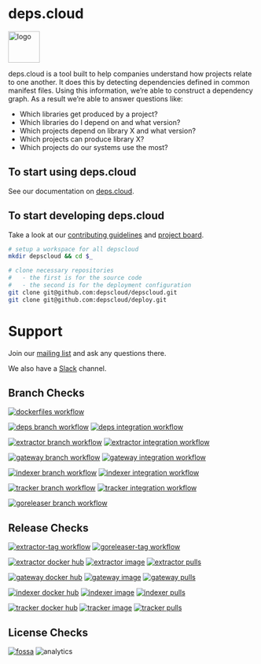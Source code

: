 # deps.cloud

<img alt="logo" width="64" src="https://deps.cloud/favicons/android-chrome-512x512.png"/>

deps.cloud is a tool built to help companies understand how projects relate to one another.
It does this by detecting dependencies defined in common manifest files.
Using this information, we’re able to construct a dependency graph.
As a result we’re able to answer questions like:

* Which libraries get produced by a project?
* Which libraries do I depend on and what version?
* Which projects depend on library X and what version?
* Which projects can produce library X?
* Which projects do our systems use the most?

## To start using deps.cloud

See our documentation on [deps.cloud](https://deps.cloud/docs/).

## To start developing deps.cloud

Take a look at our [contributing guidelines] and [project board].

```bash
# setup a workspace for all depscloud
mkdir depscloud && cd $_

# clone necessary repositories
#   - the first is for the source code
#   - the second is for the deployment configuration
git clone git@github.com:depscloud/depscloud.git
git clone git@github.com:depscloud/deploy.git
```

[contributing guidelines]: https://deps.cloud/docs/contrib/
[project board]: https://github.com/orgs/depscloud/projects/1

# Support

Join our [mailing list] and ask any questions there.

We also have a [Slack] channel.

[mailing list]: https://groups.google.com/a/deps.cloud/forum/#!forum/community/join
[Slack]: https://depscloud.slack.com/join/shared_invite/zt-fd03dm8x-L5Vxh07smWr_vlK9Qg9q5A

## Branch Checks

[![dockerfiles workflow](https://github.com/depscloud/depscloud/workflows/dockerfiles/badge.svg?branch=main)](https://github.com/depscloud/depscloud/actions?query=workflow%3Adockerfiles+branch%3Amain)

[![deps branch workflow](https://github.com/depscloud/depscloud/workflows/deps-branch/badge.svg?branch=main)](https://github.com/depscloud/depscloud/actions?query=workflow%3Adeps-branch+branch%3Amain)
[![deps integration workflow](https://github.com/depscloud/depscloud/workflows/deps-integration/badge.svg?branch=main)](https://github.com/depscloud/depscloud/actions?query=workflow%3Adeps-integration+branch%3Amain)

[![extractor branch workflow](https://github.com/depscloud/depscloud/workflows/extractor-branch/badge.svg?branch=main)](https://github.com/depscloud/depscloud/actions?query=workflow%3Aextractor-branch+branch%3Amain)
[![extractor integration workflow](https://github.com/depscloud/depscloud/workflows/extractor-integration/badge.svg?branch=main)](https://github.com/depscloud/depscloud/actions?query=workflow%3Aextractor-integration+branch%3Amain)

[![gateway branch workflow](https://github.com/depscloud/depscloud/workflows/gateway-branch/badge.svg?branch=main)](https://github.com/depscloud/depscloud/actions?query=workflow%3Agateway-branch+branch%3Amain)
[![gateway integration workflow](https://github.com/depscloud/depscloud/workflows/gateway-integration/badge.svg?branch=main)](https://github.com/depscloud/depscloud/actions?query=workflow%3Agateway-integration+branch%3Amain)

[![indexer branch workflow](https://github.com/depscloud/depscloud/workflows/indexer-branch/badge.svg?branch=main)](https://github.com/depscloud/depscloud/actions?query=workflow%3Aindexer-branch+branch%3Amain)
[![indexer integration workflow](https://github.com/depscloud/depscloud/workflows/indexer-integration/badge.svg?branch=main)](https://github.com/depscloud/depscloud/actions?query=workflow%3Aindexer-integration+branch%3Amain)

[![tracker branch workflow](https://github.com/depscloud/depscloud/workflows/tracker-branch/badge.svg?branch=main)](https://github.com/depscloud/depscloud/actions?query=workflow%3Atracker-branch+branch%3Amain)
[![tracker integration workflow](https://github.com/depscloud/depscloud/workflows/tracker-integration/badge.svg?branch=main)](https://github.com/depscloud/depscloud/actions?query=workflow%3Atracker-integration+branch%3Amain)

[![goreleaser branch workflow](https://github.com/depscloud/depscloud/workflows/goreleaser-branch/badge.svg?branch=main)](https://github.com/depscloud/depscloud/actions?query=workflow%3Agoreleaser-branch+branch%3Amain)

## Release Checks

[![extractor-tag workflow](https://github.com/depscloud/depscloud/workflows/extractor-tag/badge.svg)](https://github.com/depscloud/depscloud/actions?query=workflow%3Aextractor-tag)
[![goreleaser-tag workflow](https://github.com/depscloud/depscloud/workflows/goreleaser-tag/badge.svg)](https://github.com/depscloud/depscloud/actions?query=workflow%3Agoreleaser-tag)

[![extractor docker hub](https://img.shields.io/docker/v/depscloud/extractor?color=blue&label=extractor%20version&sort=semver)](https://hub.docker.com/r/depscloud/extractor/tags)
[![extractor image](https://img.shields.io/docker/image-size/depscloud/extractor?label=extractor%20image&sort=semver)](https://hub.docker.com/r/depscloud/extractor/tags)
[![extractor pulls](https://img.shields.io/docker/pulls/depscloud/extractor?label=extractor%20pulls)](https://hub.docker.com/r/depscloud/extractor/tags)

[![gateway docker hub](https://img.shields.io/docker/v/depscloud/gateway?color=blue&label=gateway%20version&sort=semver)](https://hub.docker.com/r/depscloud/gateway/tags)
[![gateway image](https://img.shields.io/docker/image-size/depscloud/gateway?label=gateway%20image&sort=semver)](https://hub.docker.com/r/depscloud/gateway/tags)
[![gateway pulls](https://img.shields.io/docker/pulls/depscloud/gateway?label=gateway%20pulls)](https://hub.docker.com/r/depscloud/gateway/tags)

[![indexer docker hub](https://img.shields.io/docker/v/depscloud/indexer?color=blue&label=indexer%20version&sort=semver)](https://hub.docker.com/r/depscloud/indexer/tags)
[![indexer image](https://img.shields.io/docker/image-size/depscloud/indexer?label=indexer%20image&sort=semver)](https://hub.docker.com/r/depscloud/indexer/tags)
[![indexer pulls](https://img.shields.io/docker/pulls/depscloud/indexer?label=indexer%20pulls)](https://hub.docker.com/r/depscloud/indexer/tags)

[![tracker docker hub](https://img.shields.io/docker/v/depscloud/tracker?color=blue&label=tracker%20version&sort=semver)](https://hub.docker.com/r/depscloud/tracker/tags)
[![tracker image](https://img.shields.io/docker/image-size/depscloud/tracker?label=tracker%20image&sort=semver)](https://hub.docker.com/r/depscloud/tracker/tags)
[![tracker pulls](https://img.shields.io/docker/pulls/depscloud/tracker?label=tracker%20pulls)](https://hub.docker.com/r/depscloud/tracker/tags)

## License Checks

[![fossa](https://app.fossa.com/api/projects/git%2Bgithub.com%2Fdepscloud%2Fdepscloud.svg?type=large)](https://app.fossa.com/projects/git%2Bgithub.com%2Fdepscloud%2Fdepscloud?ref=badge_large)
![analytics](https://www.google-analytics.com/collect?v=1&cid=555&t=pageview&ec=repo&ea=open&dp=depscloud&dt=depscloud&tid=UA-143087272-2)
